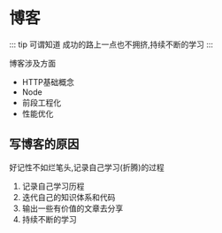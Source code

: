# 博客

::: tip 可谓知道
成功的路上一点也不拥挤,持续不断的学习
:::

博客涉及方面

- HTTP基础概念
- Node
- 前段工程化
- 性能优化

## 写博客的原因

好记性不如烂笔头,记录自己学习(折腾)的过程

1. 记录自己学习历程
2. 迭代自己的知识体系和代码
3. 输出一些有价值的文章去分享
4. 持续不断的学习